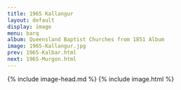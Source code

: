 ```yaml
---
title: 1965 Kallangur
layout: default
display: image
menu: barq
album: Queensland Baptist Churches from 1851 Album
image: 1965-Kallangur.jpg
prev: 1965-Kalbar.html
next: 1965-Murgon.html
---
```

{% include image-head.md %}
{% include image.html %}